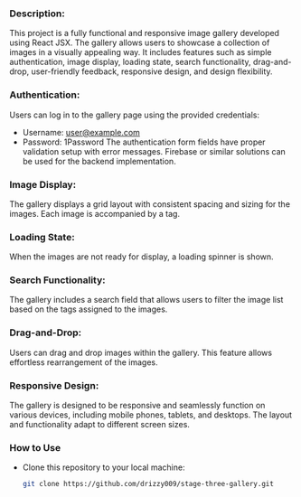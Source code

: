 ### Description:

This project is a fully functional and responsive image gallery developed using React JSX. The gallery allows users to showcase a collection of images in a visually appealing way. It includes features such as simple authentication, image display, loading state, search functionality, drag-and-drop, user-friendly feedback, responsive design, and design flexibility.

### Authentication:
Users can log in to the gallery page using the provided credentials: 
- Username: user@example.com
- Password: 1Password
The authentication form fields have proper validation setup with error messages. Firebase or similar solutions can be used for the backend implementation.

### Image Display:
The gallery displays a grid layout with consistent spacing and sizing for the images. Each image is accompanied by a tag.

### Loading State:
When the images are not ready for display, a loading spinner is shown. 

### Search Functionality:
The gallery includes a search field that allows users to filter the image list based on the tags assigned to the images.

### Drag-and-Drop:
Users can drag and drop images within the gallery. This feature allows effortless rearrangement of the images.

### Responsive Design:
The gallery is designed to be responsive and seamlessly function on various devices, including mobile phones, tablets, and desktops. The layout and functionality adapt to different screen sizes.

### How to Use

- Clone this repository to your local machine:

   ```bash
   git clone https://github.com/drizzy009/stage-three-gallery.git